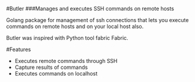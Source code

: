 #Butler
###Manages and executes SSH commands on remote hosts

Golang package for management of ssh connections that lets you execute commands on remote hosts and on
 your local host also.

Butler was inspired with Python tool fabric Fabric.

#Features
- Executes remote commands through SSH
- Capture results of commands
- Executes commands on localhost
